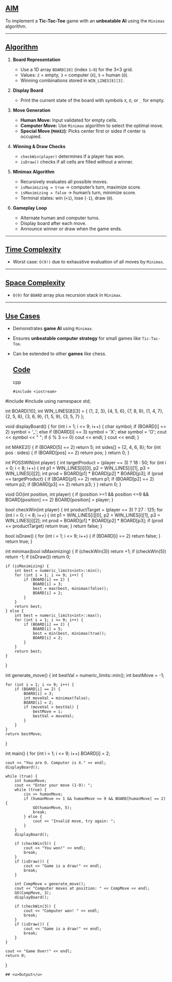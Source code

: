 ## <u>AIM</u>
To implement a **Tic-Tac-Toe** game with an **unbeatable AI** using the `Minimax` algorithm.

---

## <u>Algorithm</u>

1. **Board Representation**
   - Use a 1D array `BOARD[10]` (index `1–9`) for the 3×3 grid.
   - Values: `2` = empty, `3` = computer (`X`), `5` = human (`O`).
   - Winning combinations stored in `WIN_LINES[8][3]`.

2. **Display Board**
   - Print the current state of the board with symbols `X`, `O`, or `_` for empty.

3. **Move Generation**
   - **Human Move:** Input validated for empty cells.
   - **Computer Move:** Use `Minimax` algorithm to select the optimal move.
   - **Special Move (`MAKE2`)**: Picks center first or sides if center is occupied.

4. **Winning & Draw Checks**
   - `checkWin(player)` determines if a player has won.
   - `isDraw()` checks if all cells are filled without a winner.

5. **Minimax Algorithm**
   - Recursively evaluates all possible moves.
   - `isMaximizing = true` → computer’s turn, maximize score.
   - `isMaximizing = false` → human’s turn, minimize score.
   - Terminal states: win (`+1`), lose (`-1`), draw (`0`).

6. **Gameplay Loop**
   - Alternate human and computer turns.
   - Display board after each move.
   - Announce winner or draw when the game ends.

---

## <u>Time Complexity</u>
- Worst case: `O(9!)` due to exhaustive evaluation of all moves by `Minimax`.

---

## <u>Space Complexity</u>
- `O(9)` for `BOARD` array plus recursion stack in `Minimax`.

---

## <u>Use Cases</u>
- Demonstrates **game AI** using `Minimax`.
- Ensures **unbeatable computer strategy** for small games like `Tic-Tac-Toe`.
- Can be extended to other **games** like chess.

  ## <u>Code</u>
  cpp
  ```
  #include <iostream>
#include <vector>
#include <limits>
using namespace std;

int BOARD[10]; 
int WIN_LINES[8][3] = {
    {1, 2, 3}, 
    {4, 5, 6},
    {7, 8, 9},
    {1, 4, 7}, 
    {2, 5, 8},
    {3, 6, 9},
    {1, 5, 9}, 
    {3, 5, 7}
};

void displayBoard() {
    for (int i = 1; i <= 9; i++) {
        char symbol;
        if (BOARD[i] == 2) symbol = '_';
        else if (BOARD[i] == 3) symbol = 'X';
        else symbol = 'O';
        cout << symbol << " ";
        if (i % 3 == 0) cout << endl;
    }
    cout << endl;
}

int MAKE2() {
    if (BOARD[5] == 2) return 5; 
    int sides[] = {2, 4, 6, 8};
    for (int pos : sides) {
        if (BOARD[pos] == 2) return pos;
    }
    return 0;
}

int POSSWIN(int player) {
    int targetProduct = (player == 3) ? 18 : 50; 
    for (int i = 0; i < 8; i++) {
        int p1 = WIN_LINES[i][0], p2 = WIN_LINES[i][1], p3 = WIN_LINES[i][2];
        int prod = BOARD[p1] * BOARD[p2] * BOARD[p3];
        if (prod == targetProduct) {
            if (BOARD[p1] == 2) return p1;
            if (BOARD[p2] == 2) return p2;
            if (BOARD[p3] == 2) return p3;
        }
    }
    return 0;
}

void GO(int position, int player) {
    if (position >=1 && position <=9 && BOARD[position] == 2) BOARD[position] = player;
}

bool checkWin(int player) {
    int productTarget = (player == 3) ? 27 : 125; 
    for (int i = 0; i < 8; i++) {
        int p1 = WIN_LINES[i][0], p2 = WIN_LINES[i][1], p3 = WIN_LINES[i][2];
        int prod = BOARD[p1] * BOARD[p2] * BOARD[p3];
        if (prod == productTarget) return true;
    }
    return false;
}

bool isDraw() {
    for (int i = 1; i <= 9; i++) {
        if (BOARD[i] == 2) return false;
    }
    return true;
}

int minimax(bool isMaximizing) {
    if (checkWin(3)) return +1;
    if (checkWin(5)) return -1;
    if (isDraw()) return 0;

    if (isMaximizing) {
        int best = numeric_limits<int>::min();
        for (int i = 1; i <= 9; i++) {
            if (BOARD[i] == 2) {
                BOARD[i] = 3;
                best = max(best, minimax(false));
                BOARD[i] = 2;
            }
        }
        return best;
    } else {
        int best = numeric_limits<int>::max();
        for (int i = 1; i <= 9; i++) {
            if (BOARD[i] == 2) {
                BOARD[i] = 5;
                best = min(best, minimax(true));
                BOARD[i] = 2;
            }
        }
        return best;
    }
}

int generate_move() {
    int bestVal = numeric_limits<int>::min();
    int bestMove = -1;

    for (int i = 1; i <= 9; i++) {
        if (BOARD[i] == 2) {
            BOARD[i] = 3;
            int moveVal = minimax(false);
            BOARD[i] = 2;
            if (moveVal > bestVal) {
                bestMove = i;
                bestVal = moveVal;
            }
        }
    }
    return bestMove;
}

int main() {
    for (int i = 1; i <= 9; i++) BOARD[i] = 2;

    cout << "You are O. Computer is X." << endl;
    displayBoard();

    while (true) {
        int humanMove;
        cout << "Enter your move (1-9): ";
        while (true) {
            cin >> humanMove;
            if (humanMove >= 1 && humanMove <= 9 && BOARD[humanMove] == 2) {
                GO(humanMove, 5); 
                break;
            } else {
                cout << "Invalid move, try again: ";
            }
        }
        displayBoard();

        if (checkWin(5)) {
            cout << "You won!" << endl;
            break;
        }
        if (isDraw()) {
            cout << "Game is a draw!" << endl;
            break;
        }

        int CompMove = generate_move();
        cout << "Computer moves at position: " << CompMove << endl;
        GO(CompMove, 3);
        displayBoard();

        if (checkWin(3)) {
            cout << "Computer won! " << endl;
            break;
        }
        if (isDraw()) {
            cout << "Game is a draw!" << endl;
            break;
        }
    }

    cout << "Game Over!" << endl;
    return 0;
}

  ```
  ## <u>Output</u>
